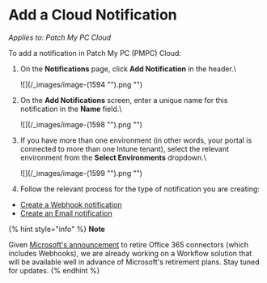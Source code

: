 # Add a Cloud Notification

_Applies to: Patch My PC Cloud_

To add a notification in Patch My PC (PMPC) Cloud:

1.  On the **Notifications** page, click **Add Notification** in the header.\\

    !\[]\(/\_images/image-(1594 "").png "")
2.  On the **Add Notifications** screen, enter a unique name for this notification in the **Name** field.\\

    !\[]\(/\_images/image-(1598 "").png "")
3.  If you have more than one environment (in other words, your portal is connected to more than one Intune tenant), select the relevant environment from the **Select Environments** dropdown.\\

    !\[]\(/\_images/image-(1599 "").png "")
4. Follow the relevant process for the type of notification you are creating:

* [Create a Webhook notification](create-a-webhook-notification-in-cloud.md)
* [Create an Email notification](create-a-cloud-email-notification.md)

{% hint style="info" %}
**Note**

Given [Microsoft's announcement](https://devblogs.microsoft.com/microsoft365dev/retirement-of-office-365-connectors-within-microsoft-teams/) to retire Office 365 connectors (which includes Webhooks), we are already working on a Workflow solution that will be available well in advance of Microsoft's retirement plans. Stay tuned for updates.
{% endhint %}
